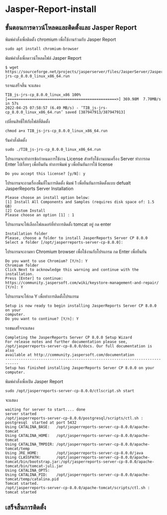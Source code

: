 # Jasper-Report-install
## ขั้นตอนการดาวน์โหลดและติดตั้งและ Jasper Report

พิมพ์คำสั่งเพื่อติดตั้ง chromium เพื่อใช้งานร่วมกับ Jasper Report
~~~
sudo apt install chromium-browser
~~~
พิมพ์คำสั่งเพื่อดาวน์โหลดไฟล์ Jasper Report
~~~
$ wget https://sourceforge.net/projects/jasperserver/files/JasperServer/JasperReports%20Server%20Community%20edition%208.0.0/TIB_js-jrs-cp_8.0.0_linux_x86_64.run
~~~
รอจนเสร็จสิ้น จะแสดง
~~~
TIB_js-jrs-cp_8.0.0_linux_x86 100%[=================================================>] 369.98M  7.70MB/s    in 57s
2022-04-25 07:58:57 (6.49 MB/s) - ‘TIB_js-jrs-cp_8.0.0_linux_x86_64.run’ saved [387947913/387947913]
~~~
เปลี่ยนสิทธิ์ให้กับไฟล์ที่ติดตั้ง
~~~
chmod a+x TIB_js-jrs-cp_8.0.0_linux_x86_64.run
~~~
รันคำสั่งติดตั้ง
~~~
sudo ./TIB_js-jrs-cp_8.0.0_linux_x86_64.run
~~~
โปรแกรมจะทำการข้อกำหนดการใช้งาน License สำหรับใช้งานบนเครื่อง Server ทำการกด Enter ไปเรื่อยๆ เพื่อยืนยัน
ทำการพิมพ์ y เพื่อยืนยันการใช้ license
~~~
Do you accept this license? [y/N]: y  
~~~
โปรแกรมจะถามเรื่องพื้นที่ในการติดตั้ง พิมพ์ 1 เพื่อยืนยันการติดตั้งแบบ defualt
JasperReports Server Installation
~~~
Please choose an install option below:
[1] Install All Components and Samples (requires disk space of: 1.5 GB)
[2] Custom Install
Please choose an option [1] : 1     
~~~
โปรแกรมจะไห้เลือกโฟลเดอร์ที่ทำการติดตั้ง tomcat อยู่ กด enter
~~~
Installation folder
Please, choose a folder to install JasperReports Server CP 8.0.0
Select a folder [/opt/jasperreports-server-cp-8.0.0]:
~~~
โปรแกรมจะถามหา Chromium browser เพื่อใช้งานกับโปรแกรม กด Enter เพื่อยืนยัน
~~~
Do you want to use Chromium? [Y/n]: Y
Chromium folder
Click Next to acknowledge this warning and continue with the installation.
Press [Enter] to continue:
https://community.jaspersoft.com/wiki/keystore-management-and-repair/ [Y/n]: Y
~~~
โปรแกรมจะไห้กด Y เพื่อทำการติดตั้งโปรแกรม
~~~
Setup is now ready to begin installing JasperReports Server CP 8.0.0 on your
computer.
Do you want to continue? [Y/n]: Y
~~~
รอขนเสร็จจะแสดง 
~~~
Completing the JasperReports Server CP 8.0.0 Setup Wizard
For release notes and further documentation please see,
/opt/jasperreports-server-cp-8.0.0/docs. Our full documentation is also
available at http://community.jaspersoft.com/documentation
----------------------------------------------------------------------------
Setup has finished installing JasperReports Server CP 8.0.0 on your computer.
~~~
พิมพ์คำสั่งเพื่อเปิด Jasper Report
~~~
sudo /opt/jasperreports-server-cp-8.0.0/ctlscript.sh start
~~~
จะแสดง
~~~
waiting for server to start.... done
server started
/opt/jasperreports-server-cp-8.0.0/postgresql/scripts/ctl.sh : postgresql  started at port 5432
Using CATALINA_BASE:   /opt/jasperreports-server-cp-8.0.0/apache-tomcat
Using CATALINA_HOME:   /opt/jasperreports-server-cp-8.0.0/apache-tomcat
Using CATALINA_TMPDIR: /opt/jasperreports-server-cp-8.0.0/apache-tomcat/temp
Using JRE_HOME:        /opt/jasperreports-server-cp-8.0.0/java
Using CLASSPATH:       /opt/jasperreports-server-cp-8.0.0/apache-tomcat/bin/bootstrap.jar:/opt/jasperreports-server-cp-8.0.0/apache-tomcat/bin/tomcat-juli.jar
Using CATALINA_OPTS:
Using CATALINA_PID:    /opt/jasperreports-server-cp-8.0.0/apache-tomcat/temp/catalina.pid
Tomcat started.
/opt/jasperreports-server-cp-8.0.0/apache-tomcat/scripts/ctl.sh : tomcat started
~~~
## เสร็จสิ้นการติดตั้ง
